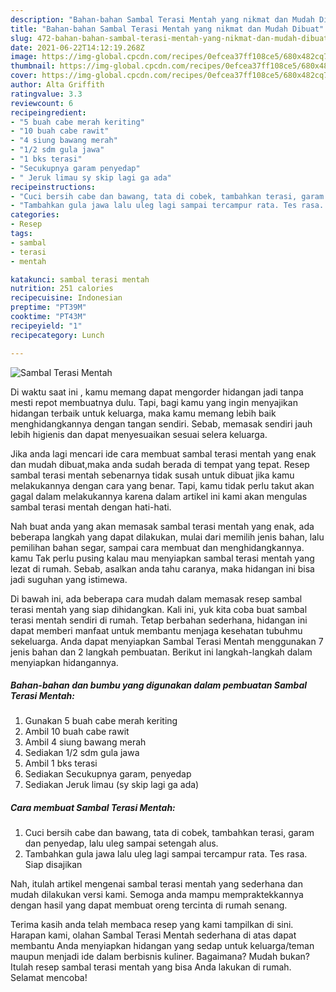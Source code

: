 ```yaml
---
description: "Bahan-bahan Sambal Terasi Mentah yang nikmat dan Mudah Dibuat"
title: "Bahan-bahan Sambal Terasi Mentah yang nikmat dan Mudah Dibuat"
slug: 472-bahan-bahan-sambal-terasi-mentah-yang-nikmat-dan-mudah-dibuat
date: 2021-06-22T14:12:19.268Z
image: https://img-global.cpcdn.com/recipes/0efcea37ff108ce5/680x482cq70/sambal-terasi-mentah-foto-resep-utama.jpg
thumbnail: https://img-global.cpcdn.com/recipes/0efcea37ff108ce5/680x482cq70/sambal-terasi-mentah-foto-resep-utama.jpg
cover: https://img-global.cpcdn.com/recipes/0efcea37ff108ce5/680x482cq70/sambal-terasi-mentah-foto-resep-utama.jpg
author: Alta Griffith
ratingvalue: 3.3
reviewcount: 6
recipeingredient:
- "5 buah cabe merah keriting"
- "10 buah cabe rawit"
- "4 siung bawang merah"
- "1/2 sdm gula jawa"
- "1 bks terasi"
- "Secukupnya garam penyedap"
- " Jeruk limau sy skip lagi ga ada"
recipeinstructions:
- "Cuci bersih cabe dan bawang, tata di cobek, tambahkan terasi, garam dan penyedap, lalu uleg sampai setengah alus."
- "Tambahkan gula jawa lalu uleg lagi sampai tercampur rata. Tes rasa. Siap disajikan"
categories:
- Resep
tags:
- sambal
- terasi
- mentah

katakunci: sambal terasi mentah 
nutrition: 251 calories
recipecuisine: Indonesian
preptime: "PT39M"
cooktime: "PT43M"
recipeyield: "1"
recipecategory: Lunch

---
```



![Sambal Terasi Mentah](https://img-global.cpcdn.com/recipes/0efcea37ff108ce5/680x482cq70/sambal-terasi-mentah-foto-resep-utama.jpg)

Di waktu  saat ini , kamu memang dapat mengorder hidangan jadi tanpa mesti repot membuatnya dulu. Tapi, bagi kamu yang ingin menyajikan hidangan terbaik untuk keluarga, maka kamu memang lebih baik menghidangkannya dengan tangan sendiri. Sebab, memasak sendiri jauh lebih higienis dan dapat menyesuaikan sesuai selera keluarga.

Jika anda lagi mencari ide cara membuat sambal terasi mentah yang enak dan mudah dibuat,maka anda sudah berada di tempat yang tepat. Resep sambal terasi mentah  sebenarnya tidak susah untuk dibuat jika kamu melakukannya dengan cara yang benar. Tapi, kamu tidak perlu takut akan gagal dalam melakukannya 
karena dalam artikel ini kami akan mengulas sambal terasi mentah dengan hati-hati.  



Nah buat anda yang akan memasak sambal terasi mentah yang enak, ada beberapa langkah yang dapat dilakukan, mulai dari memilih jenis bahan, lalu pemilihan bahan segar, sampai cara membuat dan menghidangkannya. kamu Tak perlu pusing kalau mau menyiapkan sambal terasi mentah yang lezat di rumah. Sebab, asalkan anda  tahu caranya, maka hidangan ini bisa jadi suguhan yang istimewa.

Di bawah ini, ada beberapa cara mudah dalam memasak resep sambal terasi mentah yang siap dihidangkan. Kali ini, yuk kita coba buat sambal terasi mentah sendiri di rumah. Tetap berbahan sederhana, hidangan ini dapat memberi manfaat untuk membantu menjaga kesehatan tubuhmu sekeluarga. Anda dapat menyiapkan Sambal Terasi Mentah menggunakan 7 jenis bahan dan 2 langkah pembuatan. Berikut ini langkah-langkah dalam menyiapkan hidangannya.

<!--inarticleads1-->

##### Bahan-bahan dan bumbu yang digunakan dalam pembuatan Sambal Terasi Mentah:

1. Gunakan 5 buah cabe merah keriting
1. Ambil 10 buah cabe rawit
1. Ambil 4 siung bawang merah
1. Sediakan 1/2 sdm gula jawa
1. Ambil 1 bks terasi
1. Sediakan Secukupnya garam, penyedap
1. Sediakan  Jeruk limau (sy skip lagi ga ada)




<!--inarticleads2-->

##### Cara membuat Sambal Terasi Mentah:

1. Cuci bersih cabe dan bawang, tata di cobek, tambahkan terasi, garam dan penyedap, lalu uleg sampai setengah alus.
1. Tambahkan gula jawa lalu uleg lagi sampai tercampur rata. Tes rasa. Siap disajikan




Nah, itulah artikel mengenai  sambal terasi mentah  yang sederhana dan mudah dilakukan versi kami. Semoga anda mampu mempraktekkannya dengan hasil yang dapat membuat oreng tercinta di rumah senang. 

Terima kasih anda telah membaca resep yang kami tampilkan di sini. Harapan kami, olahan  Sambal Terasi Mentah sederhana di atas dapat membantu Anda menyiapkan hidangan yang sedap untuk keluarga/teman maupun menjadi ide dalam berbisnis kuliner. Bagaimana? Mudah bukan? Itulah resep sambal terasi mentah yang bisa Anda lakukan di rumah. Selamat mencoba!

